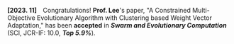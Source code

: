 **[2023. 11]** Congratulations! **Prof. Lee**'s paper, "A Constrained Multi-Objective Evolutionary Algorithm with Clustering based Weight Vector Adaptation," has been **accepted** in _**Swarm and Evolutionary Computation**_ (SCI, JCR-IF: 10.0, _**Top 5.9%**_).
